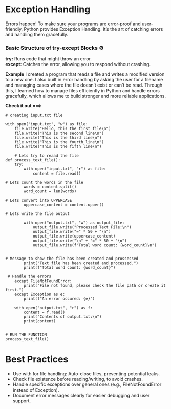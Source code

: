 # Exception Handling

Errors happen! To make sure your programs are error-proof and user-friendly, Python provides Exception Handling. It’s the art of catching errors and handling them gracefully.

### Basic Structure of try-except Blocks ⚙

**try:** Runs code that might throw an error.  
**except:** Catches the error, allowing you to respond without crashing.  

**Example**
I created a program that reads a file and writes a modified version to a new one. I also built in error handling by asking the user for a filename and managing cases where the file doesn’t exist or can’t be read. Through this, I learned how to manage files efficiently in Python and handle errors gracefully, which allows me to build stronger and more reliable applications.


**Check it out ===>**
```
# creating input.txt file 

with open("input.txt", "w") as file:
    file.write("Hello, this the first file\n")
    file.write("This is the second line\n")
    file.write("This is the third line\n")
    file.write("This is the fourth line\n")
    file.write("This is the fifth line\n")

    # Lets try to reaad the file
def process_text_file():
    try:
        with open("input.txt", "r") as file:
            content = file.read()
                
# Lets count the words in the file 
        words = content.split()
        word_count = len(words)

# Lets convert into UPPERCASE
        uppercase_content = content.upper()

# Lets write the file output

        with open("output.txt", "w") as output_file:
            output_file.write("Processed Text File:\n")
            output_file.write("=" * 50 + "\n")
            output_file.write(uppercase_content)
            output_file.write("\n" + "=" * 50 + "\n")
            output_file.write(f"Total word count: {word_count}\n")


# Message to show the file has been created and prossessed
        print("Text file has been created and processed.")
        print(f"Total word count: {word_count}")

 # Handle the errors
    except FileNotFoundError:
        print("File not found, please check the file path or create it first.")
    except Exception as e:
        print(f"An error occured: {e}")
    
    with open("output.txt", "r") as f:
        content = f.read()
        print("Contents of output.txt:\n")
        print(content)


# RUN THE FUNCTION
process_text_file()
```
# Best Practices   
- Use with for file handling: Auto-close files, preventing potential leaks.  
- Check file existence before reading/writing, to avoid crashes.  
- Handle specific exceptions over general ones (e.g., FileNotFoundError instead of Exception).  
- Document error messages clearly for easier debugging and user support.  
